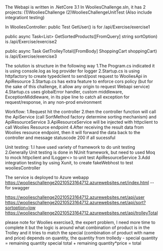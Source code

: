 The Webapi is written in .NetCore 3.1
In WooliesChallenge.sln, it has 2 projects: 
(1)WooliesChallenge
(2)WooliesChallengeUnitTest (Also include integrationt testing)

In WooliesController:
public Test GetUser() is for /api/Exercise/exercise1

public async Task<List<Product>> GetSortedProducts([FromQuery] string sortOption) is /api/Exercise/exercise2

public async Task<decimal> GetTrolleyTotal([FromBody] ShoppingCart shoppingCart) is /api/Exercise/exercise3


The solution is structure in the following way
1.The Program.cs indicated it is using console.log as log provider for logger
2.Startup.cs is using httpfactory to create typedclient to send/post request to WooliesApi in ApiResource
3.Startup.cs has extra feature to enforce cors policy (but for the sake of this challenge, it allow
any origin to request Webapi service)
4.Startup.cs uses globalError handler, custom middleware, ExceptionMiddleware,  in its pipe line to catch all exception for request/response,
in any non-prod environment

Workflow:
1.Request hit the controller
2.then the controller function will call the ApiService (call SortMethod factory determine sorting mechanism)
and ApiResourceService
3.ApiResourceService will be injected with httpclient to call Woolies Resource endpoint
4.After receiving the result data from Woolies resource endpoint, then it will forward the data back to the 
controller and message statuscode 200 if all sucessful

Unit testing:
1.I have used variety of framework to do unit testing
2.Generally Unit testing is done in NUnit framework, but need to used Moq to mock httpclient and ILogger<> to unit test ApiResourceService
3.Add integration testing by using Xunit, to create fakeWebhost to test wooliesController

The service is deployed to Azure webapp
https://woolieschallenge20210523164712.azurewebsites.net/index.html   -- for swagger

https://woolieschallenge20210523164712.azurewebsites.net/api/user
https://woolieschallenge20210523164712.azurewebsites.net/api/sort?sortoption=low
https://woolieschallenge20210523164712.azurewebsites.net/api/trolleyTotal

please note for Woolies exercise3, the expert problem, I need more time to complete it
but the logic is around what combination of product is in the Trolley and it tries to match the special (combination
of product with name and price)
depends on quantity, the quantity from trolledy - special quantity = remaining quantity
special total + remaining quantity*price  = total
